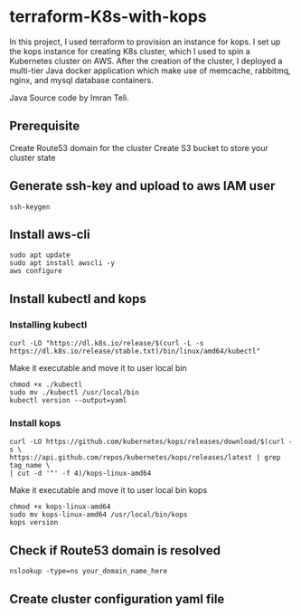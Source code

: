 # terraform-K8s-with-kops

In this project, I used terraform to provision an instance for kops. 
I set up the kops instance for creating K8s cluster, which I used to spin a Kubernetes cluster on AWS.
After the creation of the cluster, I deployed a multi-tier Java docker application which make use of memcache, rabbitmq, nginx, and mysql database containers.

Java Source code by Imran Teli.

## Prerequisite 
Create Route53 domain for the cluster
Create S3 bucket to store your cluster state

## Generate ssh-key and upload to aws IAM user
```
ssh-keygen
```

## Install aws-cli
```
sudo apt update
sudo apt install awscli -y
aws configure
```

## Install kubectl and kops
### Installing kubectl 
```
curl -LO "https://dl.k8s.io/release/$(curl -L -s https://dl.k8s.io/release/stable.txt)/bin/linux/amd64/kubectl"
```

Make it executable and move it to user local bin
```
chmod +x ./kubectl
sudo mv ./kubectl /usr/local/bin
kubectl version --output=yaml
```

### Install kops
```
curl -LO https://github.com/kubernetes/kops/releases/download/$(curl -s \
https://api.github.com/repos/kubernetes/kops/releases/latest | grep tag_name \
| cut -d '"' -f 4)/kops-linux-amd64
```

Make it executable and move it to user local bin kops
```
chmod +x kops-linux-amd64
sudo mv kops-linux-amd64 /usr/local/bin/kops
kops version
```

## Check if Route53 domain is resolved
```
nslookup -type=ns your_domain_name_here
```

## Create cluster configuration yaml file


